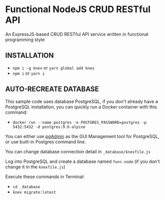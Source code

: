 # Functional NodeJS CRUD RESTful API

An ExpressJS-based CRUD RESTful API service written in functional programming style

## INSTALLATION
- `npm i -g knex` or `yarn global add knex`
- `npm i` or `yarn i`

## AUTO-RECREATE DATABASE

This sample code uses database PostgreSQL, if you don't already have a PostgreSQL installation, you can quickly run a Docker container with this command:

- `docker run --name postgres -e POSTGRES_PASSWORD=postgres -p 5432:5432 -d postgres:9.6-alpine`

You can either use [pgAdmin](https://www.pgadmin.org/download/) as the GUI Management tool for PostgreSQL, or use built-in Postgres command line.

You can change database connection detail in `_database/knexfile.js`

Log into PostgreSQL and create a database named `func-node` (if you don't change it in the `knexfile.js`)

Execute these commands in Terminal:
   - `cd _database`
   - `knex migrate:latest`